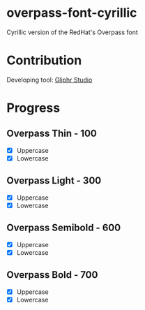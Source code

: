 # overpass-font-cyrillic
Cyrillic version of the RedHat's Overpass font

# Contribution
Developing tool: [Gliphr Studio](http://glyphrstudio.com/)

# Progress

## Overpass Thin - 100
- [x] Uppercase
- [x] Lowercase

## Overpass Light - 300
- [x] Uppercase
- [x] Lowercase

## Overpass Semibold - 600
- [x] Uppercase
- [x] Lowercase

## Overpass Bold - 700
- [x] Uppercase
- [x] Lowercase
